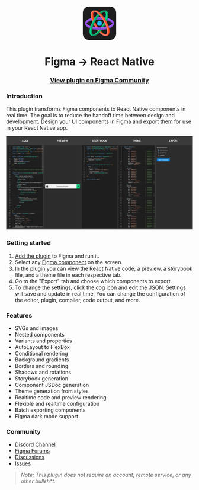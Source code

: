 <p align="center">
  <img src="./art/logo.png" width="90px"/>
</p>
<h1 align="center">
  Figma → React Native
</h1>
<h3 align="center">
  <a href="https://www.figma.com/community/plugin/821138713091291738">
    View plugin on Figma Community
  </a>
</h3>

### Introduction

This plugin transforms Figma components to React Native components in real time. The goal is to reduce the handoff time between design and development. Design your UI components in Figma and export them for use in your React Native app.

[![Preview of plugin](./art/banner.png)](https://www.figma.com/community/plugin/821138713091291738)

### Getting started

1. [Add the plugin](https://www.figma.com/community/plugin/821138713091291738) to Figma and run it.
2. Select any [Figma component](https://help.figma.com/hc/en-us/articles/360038662654-Guide-to-Components-in-Figma) on the screen.
3. In the plugin you can view the React Native code, a preview, a storybook file, and a theme file in each respective tab.
4. Go to the "Export" tab and choose which components to export.
4. To change the settings, click the cog icon and edit the JSON. Settings will save and update in real time. You can change the configuration of the editor, plugin, compiler, code output, and more.

### Features

- SVGs and images
- Nested components
- Variants and properties
- AutoLayout to FlexBox
- Conditional rendering
- Background gradients
- Borders and rounding
- Shadows and rotations
- Storybook generation
- Component JSDoc generation
- Theme generation from styles
- Realtime code and preview rendering
- Flexible and realtime configuration
- Batch exporting components
- Figma dark mode support

### Community

- [Discord Channel](https://discord.com/invite/TzhDRyj)
- [Figma Forums](https://forum.figma.com/t/react-component-generator/14236)
- [Discussions](https://github.com/kat-tax/figma/discussions)
- [Issues](https://github.com/kat-tax/figma/issues)

> _Note: This plugin does not require an account, remote service, or any other bullsh*t._
